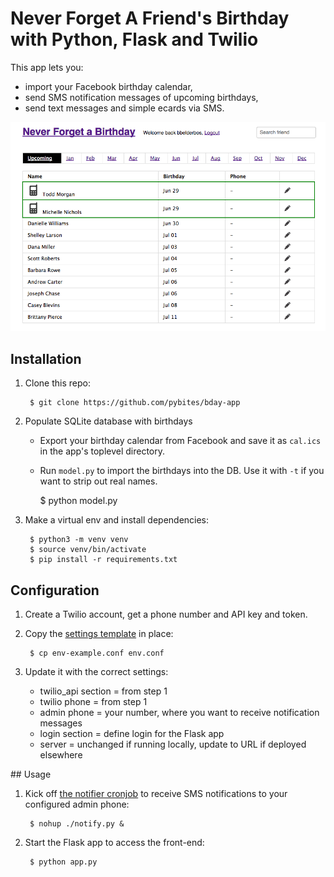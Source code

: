 # Never Forget A Friend's Birthday with Python, Flask and Twilio 

This app lets you:

- import your Facebook birthday calendar,
- send SMS notification messages of upcoming birthdays,
- send text messages and simple ecards via SMS.

![app-printscreen](app-printscreen.png)

## Installation

1. Clone this repo:

		$ git clone https://github.com/pybites/bday-app


2. Populate SQLite database with birthdays 

	- Export your birthday calendar from Facebook and save it as `cal.ics` in the app's toplevel directory.
	- Run `model.py` to import the birthdays into the DB. Use it with `-t` if you want to strip out real names.

		$ python model.py

3. Make a virtual env and install dependencies:

		$ python3 -m venv venv 
		$ source venv/bin/activate
		$ pip install -r requirements.txt

## Configuration

1. Create a Twilio account, get a phone number and API key and token.

2. Copy the [settings template](https://github.com/pybites/bday-app/blob/master/env-example.conf) in place:

		$ cp env-example.conf env.conf

3. Update it with the correct settings:
	
	* twilio_api section = from step 1
	* twilio phone = from step 1
	* admin phone = your number, where you want to receive notification messages
	* login section = define login for the Flask app
	* server = unchanged if running locally, update to URL if deployed elsewhere

## Usage

1. Kick off [the notifier cronjob](https://github.com/pybites/bday-app/blob/master/notify.py) to receive SMS notifications to your configured admin phone:

		$ nohup ./notify.py &
	
2. Start the Flask app to access the front-end: 

		$ python app.py
